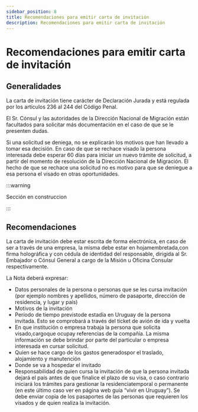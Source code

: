 ```yaml
---
sidebar_position: 8
title: Recomendaciones para emitir carta de invitación
description: Recomendaciones para emitir carta de invitación
---
```


# Recomendaciones para emitir carta de invitación

## Generalidades

La  carta  de invitación tiene carácter de Declaración Jurada y está regulada por los artículos 236 al 244 del Código Penal.

El  Sr.  Cónsul  y  las  autoridades  de  la  Dirección  Nacional  de Migración  están  facultados  para  solicitar  más  documentación  en el caso de que se le presenten dudas. 

Si  una  solicitud  se  deniega, no  se  explicarán los motivos que han llevado a tomar esa decisión. En  caso  de  que  se
rechace  visado  la  persona  interesada  debe  esperar 60  días para  iniciar  un  nuevo  trámite  de  solicitud,  a  partir
del momento de resolución de la Dirección Nacional de Migración. El hecho de que se rechace una solicitud no es motivo para
que se deniegue  a esa persona el visado en otras oportunidades.

:::warning

Sección en construccion

:::

## Recomendaciones

La carta de invitación debe estar escrita de forma electrónica, en caso  de  ser  a  través  de  una  empresa,  la  misma  debe  estar  en  hojamembretada,con  firma  holográfica  y  con  cédula  de  identidad  del responsable, dirigida al Sr. Embajador o Cónsul General a cargo de la Misión u Oficina Consular respectivamente.

La Nota deberá expresar: 
- Datos  personales  de  la  persona  o  personas  que  se  les  cursa invitación  (por  ejemplo  nombres  y  apellidos,  número  de  pasaporte, dirección de residencia, y lugar y país)
- Motivos de la invitación
- Período de tiempo previstode estadía en Uruguay de la persona invitada.  Esto  se  comprobará  a  través  del  ticket  de  avión  de  ida  y vuelta
- En  que  institución o  empresa  trabaja  la  persona  que  solicita visado,cargoque  ocupay  referencias  de  la  compañía.  La  misma información  se  debe  brindar   por   parte  del   particular  o  empresa interesada en cursar solicitud. 
- Quien  se  hace  cargo  de  los  gastos  generadospor  el  traslado, alojamiento y manutención 
- Donde se va a hospedar el invitado
- Responsabilidad de quien cursa la invitación de que la persona invitada dejará el país antes de que finalice el plazo de su visa, o caso contrario  iniciará  los trámites  para  gestionar  la  residenciatemporal  o permanente (en este último caso ver en página web guía “vivir en Uruguay”). Se  debe  enviar  copia  de  los  pasaportes de  las  personas que requieren los visados y de quien realiza la invitación.